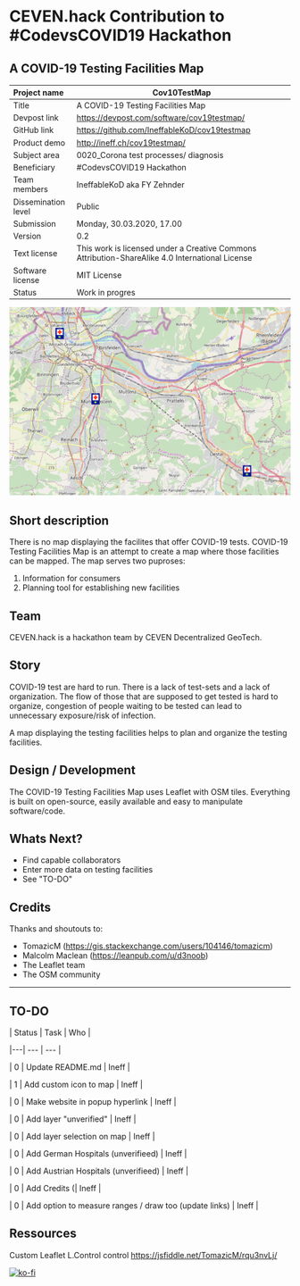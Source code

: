 

# CEVEN.hack Contribution to #CodevsCOVID19 Hackathon

## A COVID-19 Testing Facilities Map

| Project name        | Cov10TestMap                                                 |
| :------------------ | ------------------------------------------------------------ |
| Title               | A COVID-19 Testing Facilities Map                            |
| Devpost link        | https://devpost.com/software/cov19testmap/                   |
| GitHub link         | https://github.com/IneffableKoD/cov19testmap                 |
| Product demo        | http://ineff.ch/cov19testmap/                                |
| Subject area        | 0020_Corona test processes/ diagnosis                        |
| Beneficiary         | #CodevsCOVID19 Hackathon                                     |
| Team members        | IneffableKoD aka FY Zehnder                                  |
| Dissemination level | Public                                                       |
| Submission          | Monday, 30.03.2020, 17.00                                    |
| Version             | 0.2                                                          |
| Text license        | This work is licensed under a Creative Commons Attribution-ShareAlike 4.0 International License |
| Software license    | MIT License                                                  |
| Status              | Work in progres                                              |

![Screenshot Map](img/screener_map.png)

## Short description

There is no map displaying the facilites that offer COVID-19 tests. COVID-19 Testing Facilities Map is an attempt to create a map where those facilities can be mapped. The map serves two puproses:

1. Information for consumers
2. Planning tool for establishing new facilities

## Team 

CEVEN.hack is a hackathon team by CEVEN Decentralized GeoTech. 

## Story

COVID-19 test are hard to run. There is a lack of test-sets and a lack of organization. The flow of those that are supposed to get tested is hard to organize, congestion of people waiting to be tested can lead to unnecessary exposure/risk of infection.

A map displaying the testing facilities helps to plan and organize the testing facilities. 

## Design / Development

The COVID-19 Testing Facilities Map uses Leaflet with OSM tiles. Everything is built on open-source, easily available and easy to manipulate software/code.

## Whats Next?

- Find capable collaborators
- Enter more data on testing facilities
- See "TO-DO"

## Credits

Thanks and shoutouts to:

- TomazicM (https://gis.stackexchange.com/users/104146/tomazicm) 
- Malcolm Maclean (https://leanpub.com/u/d3noob)
- The Leaflet team
- The OSM community

------

## TO-DO

| Status                        | Task |                                Who |

|---|                               ---                              | --- |

| 0 | Update README.md                                              | Ineff |

| 1 | Add custom icon to map                                        | Ineff |

| 0 | Make website in popup hyperlink                               | Ineff |

| 0 | Add layer "unverified"                                        | Ineff |

| 0 | Add layer selection on map                                    | Ineff |

| 0 | Add German Hospitals (unverifieed)                            | Ineff |

| 0 | Add Austrian Hospitals (unverifieed)                          | Ineff |

| 0 | Add Credits (| Ineff |

| 0 | Add option to measure ranges / draw too (update links)        | Ineff |

## Ressources 

Custom Leaflet L.Control control https://jsfiddle.net/TomazicM/rqu3nvLj/

[![ko-fi](https://www.ko-fi.com/img/githubbutton_sm.svg)](https://ko-fi.com/H2H21K2BH)
